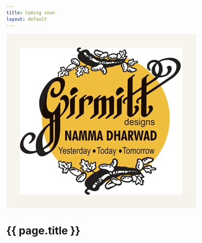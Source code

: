 ```yaml
---
title: Coming soon
layout: default
---
```

<img src="/images/girmitt_logo.jpg" alt="Girmitt">

# {{ page.title }}
